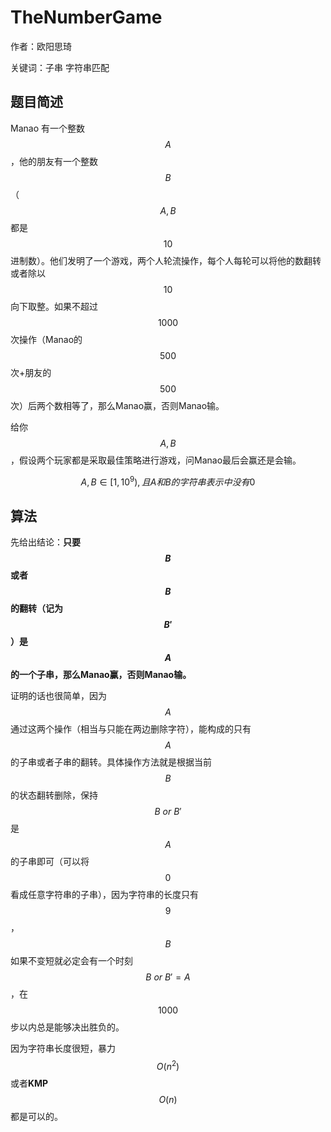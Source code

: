 # TheNumberGame
作者：欧阳思琦

关键词：子串 字符串匹配
## 题目简述
Manao 有一个整数$$A$$，他的朋友有一个整数$$B$$（$$A,B$$都是$$10$$进制数）。他们发明了一个游戏，两个人轮流操作，每个人每轮可以将他的数翻转或者除以$$10$$向下取整。如果不超过$$1000$$次操作（Manao的$$500$$次+朋友的$$500$$次）后两个数相等了，那么Manao赢，否则Manao输。

给你$$A,B$$，假设两个玩家都是采取最佳策略进行游戏，问Manao最后会赢还是会输。

$$A,B \in [1, 10^9),且A和B的字符串表示中没有0$$

## 算法
先给出结论：**只要$$B$$或者$$B$$的翻转（记为$$B'$$）是$$A$$的一个子串，那么Manao赢，否则Manao输。**

证明的话也很简单，因为$$A$$通过这两个操作（相当与只能在两边删除字符），能构成的只有$$A$$的子串或者子串的翻转。具体操作方法就是根据当前$$B$$的状态翻转删除，保持$$B~or~B'$$是$$A$$的子串即可（可以将$$0$$看成任意字符串的子串），因为字符串的长度只有$$9$$，$$B$$如果不变短就必定会有一个时刻$$B~or~B'=A$$，在$$1000$$步以内总是能够决出胜负的。

因为字符串长度很短，暴力$$O(n^2)$$或者**KMP**$$O(n)$$都是可以的。